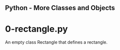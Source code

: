## Python - More Classes and Objects
# 0-rectangle.py
An empty class Rectangle that defines a rectangle.
